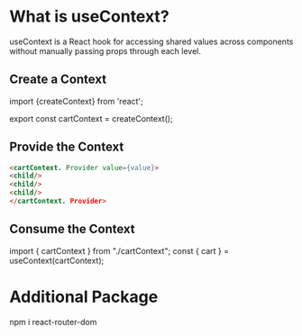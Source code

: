 # What is useContext?

useContext is a React hook for accessing shared values across components
without manually passing props through each level.

## Create a Context

import {createContext} from 'react';

export const cartContext = createContext();

## Provide the Context

```html
<cartContext. Provider value={value}>
<child/>
<child/>
<child/>
</cartContext. Provider>
```

## Consume the Context

import { cartContext } from "./cartContext";
const { cart } = useContext(cartContext);

# Additional Package

npm i react-router-dom
